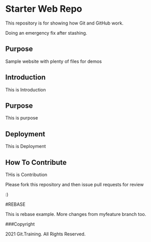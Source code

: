 # Starter Web Repo

This repository is for showing how Git and GitHub work.

Doing an emergency fix after stashing.

## Purpose

Sample website with plenty of files for demos

## Introduction

This is Introduction

## Purpose

This is purpose

## Deployment

This is Deployment

## How To Contribute

THis is Contribution

Please fork this repository and then issue pull requests for review

:)

#REBASE

This is rebase example. More changes from myfeature branch too.


###Copyright

2021 Git.Training. All Rights Reserved.
